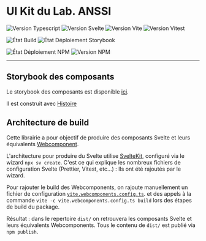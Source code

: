 # UI Kit du Lab. ANSSI

![Version Typescript](https://img.shields.io/badge/dynamic/json?url=https%3A%2F%2Fraw.githubusercontent.com%2Fbetagouv%2Flab-anssi-ui-kit%2Frefs%2Fheads%2Fmain%2Fpackage.json&query=%24.devDependencies.typescript&logo=typescript&label=Typescript&color=%232d79c7)
![Version Svelte](https://img.shields.io/badge/dynamic/json?url=https%3A%2F%2Fraw.githubusercontent.com%2Fbetagouv%2Flab-anssi-ui-kit%2Frefs%2Fheads%2Fmain%2Fpackage.json&query=%24.devDependencies.svelte&logo=svelte&label=Svelte&color=%23ff3e00)
![Version Vite](https://img.shields.io/badge/dynamic/json?url=https%3A%2F%2Fraw.githubusercontent.com%2Fbetagouv%2Flab-anssi-ui-kit%2Frefs%2Fheads%2Fmain%2Fpackage.json&query=%24.devDependencies.vite&logo=vite&label=Vite&color=%23ffd528&logoColor=%23ffd528)
![Version Vitest](https://img.shields.io/badge/dynamic/json?url=https%3A%2F%2Fraw.githubusercontent.com%2Fbetagouv%2Flab-anssi-ui-kit%2Frefs%2Fheads%2Fmain%2Fpackage.json&query=%24.devDependencies.vitest&logo=vitest&label=Vitest&color=%23709b1b)

![État Build](https://img.shields.io/github/actions/workflow/status/betagouv/lab-anssi-ui-kit/integration-continue.yml?label=Int%C3%A9gration%20continue&logo=github)
![État Déploiement Storybook](https://img.shields.io/github/actions/workflow/status/betagouv/lab-anssi-ui-kit/publication-storybook.yml?label=D%C3%A9ploiement%20Storybook&logo=github)

![État Déploiement NPM](https://img.shields.io/github/actions/workflow/status/betagouv/lab-anssi-ui-kit/publication-npm.yml?label=D%C3%A9ploiement%20NPM&logo=github)
![Version NPM](https://img.shields.io/npm/v/%40lab-anssi%2Fui-kit?style=flat&label=Version%20package&link=https%3A%2F%2Fwww.npmjs.com%2Fpackage%2F%40lab-anssi%2Fui-kit)

---

## Storybook des composants

Le storybook des composants est disponible [ici](https://betagouv.github.io/lab-anssi-ui-kit/).

Il est construit avec [Histoire](https://histoire.dev/)

## Architecture de build

Cette librairie a pour objectif de produire des composants Svelte et leurs équivalents [Webcomponent](https://developer.mozilla.org/en-US/docs/Web/API/Web_components).

L'architecture pour produire du Svelte utilise [SvelteKit](https://svelte.dev/docs/kit/packaging), configuré via le wizard `npx sv create`.
C'est ce qui explique les nombreux fichiers de configuration Svelte (Prettier, Vitest, etc...) : Ils ont été rajoutés par le wizard.

Pour rajouter le build des Webcomponents, on rajoute manuellement un fichier de configuration [`vite.webcomponents.config.ts`](./vite.webcomponents.config.ts). et des appels à la commande `vite -c vite.webcomponents.config.ts build` lors des étapes de build du package.

Résultat : dans le repertoire `dist/` on retrouvera les composants Svelte et leurs équivalents Webcomponents. Tous le contenu de `dist/` est publié via `npm publish`.
